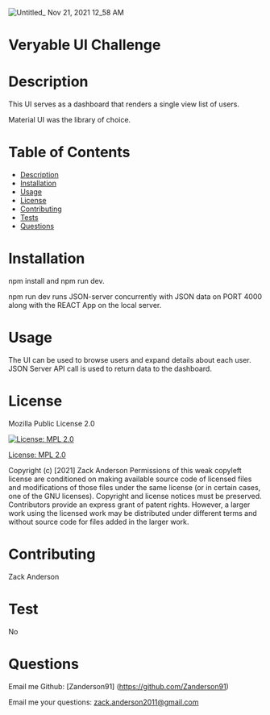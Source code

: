 ![Untitled_ Nov 21, 2021 12_58 AM](https://user-images.githubusercontent.com/81836426/142752912-11d40828-111a-4059-a46b-a83fec307cc5.gif)




  # Veryable UI Challenge


  # Description
This UI serves as a dashboard that renders a single view list of users. 

Material UI was the library of choice.


  # Table of Contents
  - [Description](#Description)
  - [Installation](#Installation)
  - [Usage](#Usage)
  - [License](#License)
  - [Contributing](#Contributing)
  - [Tests](#Test)
  - [Questions](#Questions)

  # Installation 
  npm install and npm run dev.
  
  npm run dev runs JSON-server concurrently with JSON data on PORT 4000 along with the REACT App on the local server.

  # Usage
  The UI can be used to browse users and expand details about each user. JSON Server API call is used to return data to the dashboard.

  # License
  Mozilla Public License 2.0

  [![License: MPL 2.0](https://img.shields.io/badge/License-MPL%202.0-brightgreen.svg)](https://opensource.org/licenses/MPL-2.0)

  [License: MPL 2.0](https://opensource.org/licenses/MPL-2.0)

  Copyright (c) [2021] Zack Anderson 
  Permissions of this weak copyleft license are conditioned on making available source code of licensed files and modifications of those files under the same license (or in certain cases, one of the GNU licenses). Copyright and license notices must be preserved. Contributors provide an express grant of patent rights. However, a larger work using the licensed work may be distributed under different terms and without source code for files added in the larger work.


  # Contributing 
  Zack Anderson

  # Test
  No

  # Questions
  Email me
  Github: [Zanderson91] (https://github.com/Zanderson91)


  Email me your questions: zack.anderson2011@gmail.com

